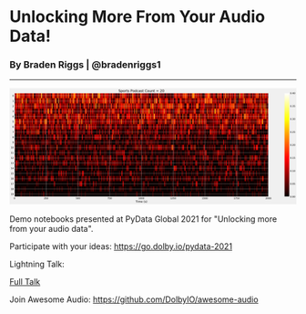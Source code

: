 # Unlocking More From Your Audio Data!
### By Braden Riggs | @bradenriggs1
---
![Podcast Speaker Count](Picture1.png)

Demo notebooks presented at PyData Global 2021 for "Unlocking more from your audio data".

Participate with your ideas: https://go.dolby.io/pydata-2021

Lightning Talk:

[Full Talk](https://zoom.us/rec/play/O9NYrLk4ZndslxJ2_ijIYVSeAIsEjxbWHny4pQ3eEKnS1KxQmf7fBgWtCWdwIcALEeqfIr8m7vui0skq.Pm2hVyYmg2gh6-Bs?startTime=1635606149000&_x_zm_rtaid=LdnvL0qCQF6bI7hS8vVh5Q.1635638331701.c3802c6048b02acbb4e8082f84565a4c&_x_zm_rhtaid=916&fbclid=IwAR3DKec0mhHU9sPd_KIbZvr8a0haiIrXk03PXM05RuK7lMqWP21PFd0Fj3s)

Join Awesome Audio: https://github.com/DolbyIO/awesome-audio
